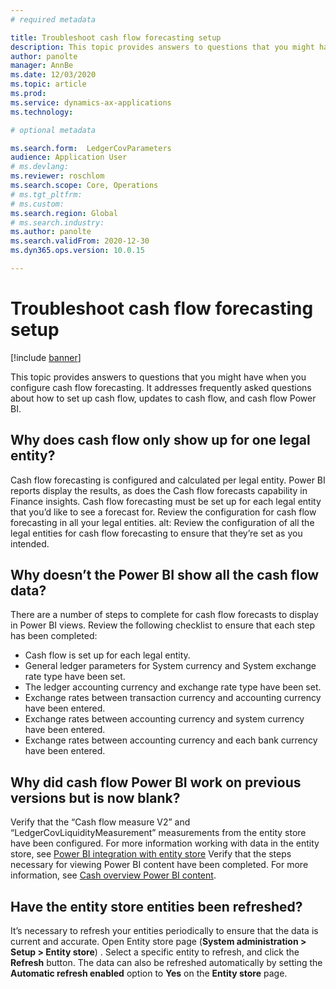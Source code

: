 ```yaml
---
# required metadata

title: Troubleshoot cash flow forecasting setup
description: This topic provides answers to questions that you might have when you configure cash flow forecasting. It addresses frequently asked questions about how to set up cash flow, updates to cash flow, and cash flow Power BI.
author: panolte
manager: AnnBe
ms.date: 12/03/2020
ms.topic: article
ms.prod: 
ms.service: dynamics-ax-applications
ms.technology: 

# optional metadata

ms.search.form:  LedgerCovParameters
audience: Application User
# ms.devlang: 
ms.reviewer: roschlom
ms.search.scope: Core, Operations
# ms.tgt_pltfrm: 
# ms.custom: 
ms.search.region: Global
# ms.search.industry: 
ms.author: panolte 
ms.search.validFrom: 2020-12-30
ms.dyn365.ops.version: 10.0.15

---
```


# Troubleshoot cash flow forecasting setup

[!include [banner](../includes/banner.md)]

This topic provides answers to questions that you might have when you configure cash flow forecasting. It addresses frequently asked questions about how to set up cash flow, updates to cash flow, and cash flow Power BI. 

## Why does cash flow only show up for one legal entity?
Cash flow forecasting is configured and calculated per legal entity. Power BI reports display the results, as does the Cash flow forecasts capability in Finance insights.  Cash flow forecasting must be set up for each legal entity that you’d like to see a forecast for. Review the configuration for cash flow forecasting in all your legal entities. alt: Review the configuration of all the legal entities for cash flow forecasting to ensure that they’re set as you intended.

## Why doesn’t the Power BI show all the cash flow data?
There are a number of steps to complete for cash flow forecasts to display in Power BI views. Review the following checklist to ensure that each step has been completed:

- Cash flow is set up for each legal entity.
- General ledger parameters for System currency and System exchange rate type have been set.
- The ledger accounting currency and exchange rate type have been set.
- Exchange rates between transaction currency and accounting currency have been entered.
- Exchange rates between accounting currency and system currency have been entered.
- Exchange rates between accounting currency and each bank currency have been entered.

## Why did cash flow Power BI work on previous versions but is now blank?
Verify that the “Cash flow measure V2” and “LedgerCovLiquidityMeasurement” measurements from the entity store have been configured. For more information working with data in the entity store, see [Power BI integration with entity store](../../fin-ops-core/dev-itpro/analytics/power-bi-integration-entity-store.md) Verify that the steps necessary for viewing Power BI content have been completed. For more information, see [Cash overview Power BI content](Cash-Overview-Power-BI-content.md). 

## Have the entity store entities been refreshed? 
It’s necessary to refresh your entities periodically to ensure that the data is current and accurate. Open Entity store page (**System administration > Setup > Entity store**) . Select a specific entity to refresh, and click the **Refresh** button. The data can also be refreshed automatically by setting the **Automatic refresh enabled** option to **Yes** on the **Entity store** page.
